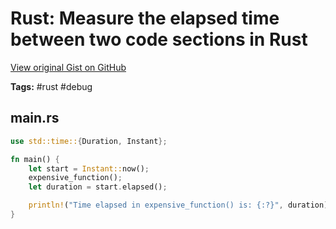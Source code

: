 # Rust: Measure the elapsed time between two code sections in Rust 

[View original Gist on GitHub](https://gist.github.com/Integralist/a124e35573a74496b16fa746742231a4)

**Tags:** #rust #debug

## main.rs

```rust
use std::time::{Duration, Instant};

fn main() {
    let start = Instant::now();
    expensive_function();
    let duration = start.elapsed();

    println!("Time elapsed in expensive_function() is: {:?}", duration);
}
```

